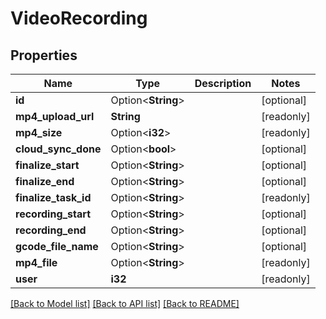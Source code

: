 # VideoRecording

## Properties

Name | Type | Description | Notes
------------ | ------------- | ------------- | -------------
**id** | Option<**String**> |  | [optional]
**mp4_upload_url** | **String** |  | [readonly]
**mp4_size** | Option<**i32**> |  | [readonly]
**cloud_sync_done** | Option<**bool**> |  | [optional]
**finalize_start** | Option<**String**> |  | [optional]
**finalize_end** | Option<**String**> |  | [optional]
**finalize_task_id** | Option<**String**> |  | [readonly]
**recording_start** | Option<**String**> |  | [optional]
**recording_end** | Option<**String**> |  | [optional]
**gcode_file_name** | Option<**String**> |  | [optional]
**mp4_file** | Option<**String**> |  | [readonly]
**user** | **i32** |  | [readonly]

[[Back to Model list]](../README.md#documentation-for-models) [[Back to API list]](../README.md#documentation-for-api-endpoints) [[Back to README]](../README.md)


